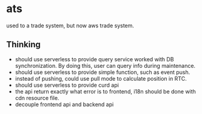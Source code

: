 # ats
used to a trade system, but now aws trade system.

## Thinking
- should use serverless to provide query service worked with DB synchronization. By doing this, user can query info during maintenance.
- should use serverless to provide simple function, such as event push.
- instead of pushing, could use pull mode to calculate position in RTC.
- should use serverless to provide curd api
- the api return exactly what error is to frontend, i18n should be done with cdn resource file.
- decouple frontend api and backend api
